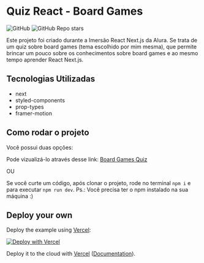 # Quiz React - Board Games
![GitHub](https://img.shields.io/github/license/mariavictoriamc/quiz-react) ![GitHub Repo stars](https://img.shields.io/github/stars/mariavictoriamc/quiz-react)

Este projeto foi criado durante a Imersão React Next.js da Alura.
Se trata de um quiz sobre board games (tema escolhido por mim mesma), que permite brincar um pouco sobre os conhecimentos sobre board games e ao mesmo tempo aprender React Next.js.

## Tecnologias Utilizadas
- next
- styled-components
- prop-types
- framer-motion

## Como rodar o projeto
Você possui duas opções:

Pode vizualizá-lo através desse link: [Board Games Quiz](https://quiz-react.mariavictoriamc.vercel.app/)

OU

Se você curte um código, após clonar o projeto, rode no terminal `npm i` e para executar `npm run dev`.
Ps.: Você precisa ter o npm instalado na sua máquina :)

## Deploy your own

Deploy the example using [Vercel](https://vercel.com?utm_source=github&utm_medium=readme&utm_campaign=next-example):

[![Deploy with Vercel](https://vercel.com/button)](https://vercel.com/new/git/external?repository-url=https://github.com/vercel/next.js/tree/canary/examples/with-styled-components&project-name=with-styled-components&repository-name=with-styled-components)

Deploy it to the cloud with [Vercel](https://vercel.com/new?utm_source=github&utm_medium=readme&utm_campaign=next-example) ([Documentation](https://nextjs.org/docs/deployment)).
